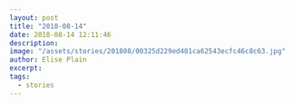 ```yaml
---
layout: post
title: "2018-08-14"
date: 2018-08-14 12:11:46
description: 
image: "/assets/stories/201808/00325d229ed481ca62543ecfc46c8c63.jpg"
author: Elise Plain
excerpt: 
tags: 
  - stories
---
```



<p></p>

